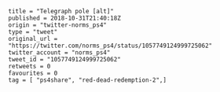 ```
title = "Telegraph pole [alt]"
published = 2018-10-31T21:40:18Z
origin = "twitter-norms_ps4"
type = "tweet"
original_url = "https://twitter.com/norms_ps4/status/1057749124999725062"
twitter_account = "norms_ps4"
tweet_id = "1057749124999725062"
retweets = 0
favourites = 0
tag = [ "ps4share", "red-dead-redemption-2",]
```

<p class='image'><img src='https://mnf.m17s.net/2018/10/31/Dq3hOM4X0AAZkNv.jpg' alt=''></p>

